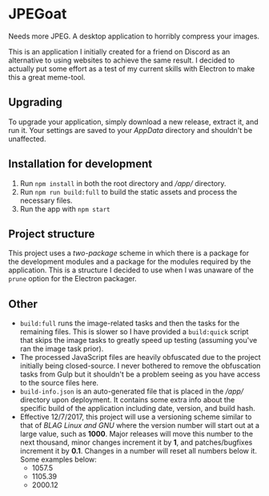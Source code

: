 # JPEGoat

Needs more JPEG. A desktop application to horribly compress your images.

This is an application I initially created for a friend on Discord as an alternative to using websites to achieve the same result. I decided to actually put some effort as a test of my current skills with Electron to make this a great meme-tool.

## Upgrading

To upgrade your application, simply download a new release, extract it, and run it. Your settings are saved to your *AppData* directory and shouldn't be unaffected.

## Installation for development

1. Run `npm install` in both the root directory and */app/* directory.
1. Run `npm run build:full` to build the static assets and process the necessary files.
1. Run the app with `npm start`

## Project structure

This project uses a _two-package_ scheme in which there is a package for the development modules and a package for the modules required by the application. This is a structure I decided to use when I was unaware of the `prune` option for the Electron packager.

## Other

* `build:full` runs the image-related tasks and then the tasks for the remaining files. This is slower so I have provided a `build:quick` script that skips the image tasks to greatly speed up testing (assuming you've ran the image task prior).
* The processed JavaScript files are heavily obfuscated due to the project initially being closed-source. I never bothered to remove the obfuscation tasks from Gulp but it shouldn't be a problem seeing as you have access to the source files here.
* `build-info.json` is an auto-generated file that is placed in the */app/* directory upon deployment. It contains some extra info about the specific build of the application including date, version, and build hash.
* Effective 12/7/2017, this project will use a versioning scheme similar to that of *BLAG Linux and GNU* where the version number will start out at a large value, such as **1000**. Major releases will move this number to the next thousand, minor changes increment it by **1**, and patches/bugfixes increment it by **0.1**. Changes in a number will reset all numbers below it. Some examples below:
	* 1057.5
	* 1105.39
	* 2000.12